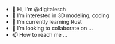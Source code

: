 - 👋 Hi, I’m @digitalesch
- 👀 I’m interested in 3D modeling, coding
- 🌱 I’m currently learning Rust
- 💞️ I’m looking to collaborate on ...
- 📫 How to reach me ...

<!---
digitalesch/digitalesch is a ✨ special ✨ repository because its `README.md` (this file) appears on your GitHub profile.
You can click the Preview link to take a look at your changes.
--->
